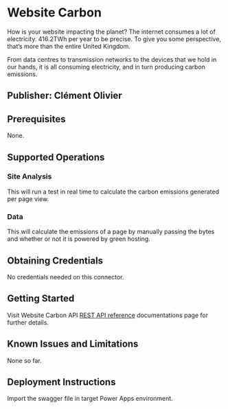 # Website Carbon
How is your website impacting the planet?
The internet consumes a lot of electricity. 416.2TWh per year to be precise. To give you some perspective, that’s more than the entire United Kingdom.

From data centres to transmission networks to the devices that we hold in our hands, it is all consuming electricity, and in turn producing carbon emissions.

## Publisher: Clément Olivier

## Prerequisites
None.

## Supported Operations

### Site Analysis
This will run a test in real time to calculate the carbon emissions generated per page view.

### Data
This will calculate the emissions of a page by manually passing the bytes and whether or not it is powered by green hosting.

## Obtaining Credentials
No credentials needed on this connector.

## Getting Started
Visit Website Carbon API [REST API reference](https://api.websitecarbon.com/) documentations page for further details. 

## Known Issues and Limitations
None so far.

## Deployment Instructions
Import the swagger file in target Power Apps environment.
